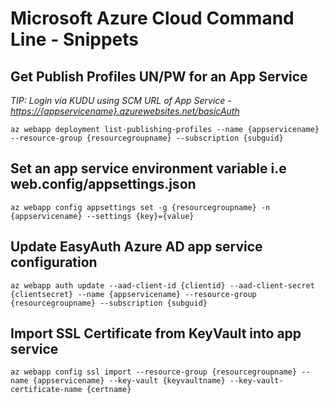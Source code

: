 # Microsoft Azure Cloud Command Line - Snippets

## Get Publish Profiles UN/PW for an App Service

_TIP: Login via KUDU using SCM URL of App Service - <https://{appservicename}.azurewebsites.net/basicAuth>_

```shell
az webapp deployment list-publishing-profiles --name {appservicename} --resource-group {resourcegroupname} --subscription {subguid}
```

## Set an app service environment variable i.e web.config/appsettings.json

```shell
az webapp config appsettings set -g {resourcegroupname} -n {appservicename} --settings {key}={value}
```

## Update EasyAuth Azure AD app service configuration

```shell
az webapp auth update --aad-client-id {clientid} --aad-client-secret {clientsecret} --name {appservicename} --resource-group {resourcegroupname} --subscription {subguid}
```

## Import SSL Certificate from KeyVault into app service

```shell
az webapp config ssl import --resource-group {resourcegroupname} --name {appservicename} --key-vault {keyvaultname} --key-vault-certificate-name {certname}
```
